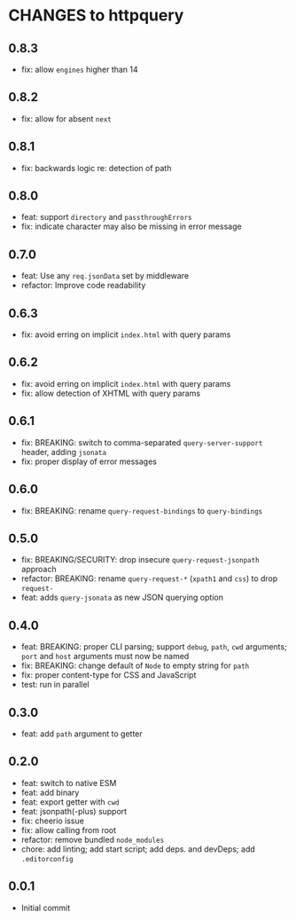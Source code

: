 # CHANGES to httpquery

## 0.8.3

- fix: allow `engines` higher than 14

## 0.8.2

- fix: allow for absent `next`

## 0.8.1

- fix: backwards logic re: detection of path

## 0.8.0

- feat: support `directory` and `passthroughErrors`
- fix: indicate character may also be missing in error message

## 0.7.0

- feat: Use any `req.jsonData` set by middleware
- refactor: Improve code readability

## 0.6.3

- fix: avoid erring on implicit `index.html` with query params

## 0.6.2

- fix: avoid erring on implicit `index.html` with query params
- fix: allow detection of XHTML with query params

## 0.6.1

- fix: BREAKING: switch to comma-separated `query-server-support` header,
  adding `jsonata`
- fix: proper display of error messages

## 0.6.0

- fix: BREAKING: rename `query-request-bindings` to `query-bindings`

## 0.5.0

- fix: BREAKING/SECURITY: drop insecure `query-request-jsonpath` approach
- refactor: BREAKING: rename `query-request-*` (`xpath1` and `css`) to drop
  `request-`
- feat: adds `query-jsonata` as new JSON querying option

## 0.4.0

- feat: BREAKING: proper CLI parsing; support `debug`, `path`, `cwd` arguments;
  `port` and `host` arguments must now be named
- fix: BREAKING: change default of `Node` to empty string for `path`
- fix: proper content-type for CSS and JavaScript
- test: run in parallel

## 0.3.0

- feat: add `path` argument to getter

## 0.2.0

- feat: switch to native ESM
- feat: add binary
- feat: export getter with `cwd`
- feat: jsonpath(-plus) support
- fix: cheerio issue
- fix: allow calling from root
- refactor: remove bundled `node_modules`
- chore: add linting; add start script; add deps. and devDeps; add
  `.editorconfig`

## 0.0.1

- Initial commit
